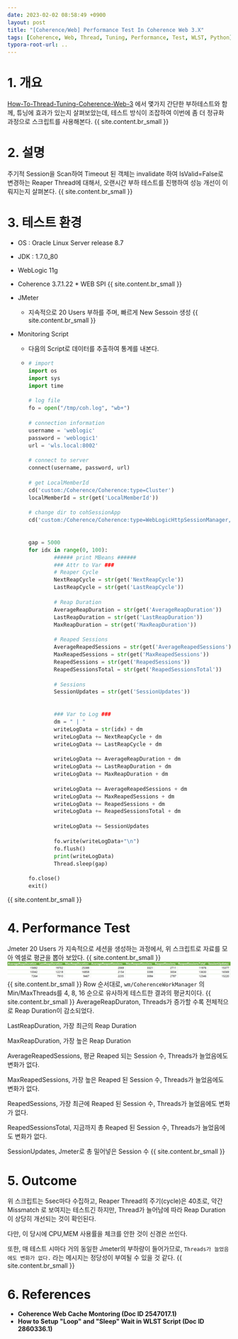 ```yaml
---
date: 2023-02-02 08:58:49 +0900
layout: post
title: "[Coherence/Web] Performance Test In Coherence Web 3.X"
tags: [Coherence, Web, Thread, Tuning, Performance, Test, WLST, Python]
typora-root-url: ..
---
```


# 1. 개요

[How-To-Thread-Tuning-Coherence-Web-3](How-To-Thread-Tuning-Coherence-Web-3) 에서 몇가지 간단한 부하테스트와 함께, 튜닝에 효과가 있는지 살펴보았는데, 테스트 방식이 조잡하여 이번에 좀 더 정규화 과정으로 스크립트를 사용해본다.
{{ site.content.br_small }}
# 2. 설명

주기적 Session을 Scan하여 Timeout 된 객체는 invalidate 하여 IsValid=False로 변경하는 Reaper Thread에 대해서, 오랜시간 부하 테스트를 진행하여 성능 개선이 이뤄지는지 살펴본다.
{{ site.content.br_small }}
# 3. 테스트 환경

* OS : Oracle Linux Server release 8.7
* JDK : 1.7.0_80
* WebLogic 11g
* Coherence 3.7.1.22 * WEB SPI
{{ site.content.br_small }}
* JMeter
  * 지속적으로 20 Users 부하를 주며, 빠르게 New Sessoin 생성
{{ site.content.br_small }}
* Monitoring Script

  * 다음의 Script로 데이터를 추출하여 통계를 내본다.

  * ```python
    # import
    import os
    import sys
    import time
    
    # log file
    fo = open("/tmp/coh.log", "wb+")
    
    # connection information
    username = 'weblogic'
    password = 'weblogic1'
    url = 'wls.local:8002'
    
    # connect to server
    connect(username, password, url)
    
    # get LocalMemberId
    cd('custom:/Coherence/Coherence:type=Cluster')
    localMemberId = str(get('LocalMemberId'))
    
    # change dir to cohSessionApp
    cd('custom:/Coherence/Coherence:type=WebLogicHttpSessionManager,nodeId=' + localMemberId + ',appId=cohSessionAppcohSessionApp')
    
    
    gap = 5000
    for idx in range(0, 100):
            ###### print MBeans ######
            ### Attr to Var ###
            # Reaper Cycle
            NextReapCycle = str(get('NextReapCycle'))
            LastReapCycle = str(get('LastReapCycle'))
    
            # Reap Duration
            AverageReapDuration = str(get('AverageReapDuration'))
            LastReapDuration = str(get('LastReapDuration'))
            MaxReapDuration = str(get('MaxReapDuration'))
    
            # Reaped Sessions
            AverageReapedSessions = str(get('AverageReapedSessions'))
            MaxReapedSessions = str(get('MaxReapedSessions'))
            ReapedSessions = str(get('ReapedSessions'))
            ReapedSessionsTotal = str(get('ReapedSessionsTotal'))
    
            # Sessions
            SessionUpdates = str(get('SessionUpdates'))
    
    
            ### Var to Log ###
            dm = " | "
            writeLogData = str(idx) + dm
            writeLogData += NextReapCycle + dm
            writeLogData += LastReapCycle + dm
    
            writeLogData += AverageReapDuration + dm
            writeLogData += LastReapDuration + dm
            writeLogData += MaxReapDuration + dm
    
            writeLogData += AverageReapedSessions + dm
            writeLogData += MaxReapedSessions + dm
            writeLogData += ReapedSessions + dm
            writeLogData += ReapedSessionsTotal + dm
    
            writeLogData += SessionUpdates
    
            fo.write(writeLogData+"\n")
            fo.flush()
            print(writeLogData)
            Thread.sleep(gap)
    
    fo.close()
    exit()
    
    ```
{{ site.content.br_small }}
# 4. Performance Test

Jmeter 20 Users 가 지속적으로 세션을 생성하는 과정에서, 위 스크립트로 자료를 모아 엑셀로 평균을 뽑아 보았다.
{{ site.content.br_small }}
![Performance-Test-In-Coherence-Web-3_1](/../assets_copy/posts/images/Coherence/Performance-Test-In-Coherence-Web-3_1.png){{ site.content.br_small }}
Row 순서대로, `wm/CoherenceWorkManager` 의 Min/MaxThreads를 4, 8, 16 순으로 유사하게 테스트한 결과의 평균치이다.
{{ site.content.br_small }}
AverageReapDuraton, Threads가 증가할 수록 전체적으로 Reap Duration이 감소되었다.

LastReapDuration, 가장 최근의 Reap Duration

MaxReapDuration, 가장 높은 Reap Duration

AverageReapedSessions, 평균 Reaped 되는 Session 수, Threads가 늘었음에도 변화가 없다.

MaxReapedSessions, 가장 높은 Reaped 된 Session 수, Threads가 늘었음에도 변화가 없다.

ReapedSessions, 가장 최근에 Reaped 된 Session 수, Threads가 늘었음에도 변화가 없다.

ReapedSessionsTotal, 지금까지 총 Reaped 된 Session 수, Threads가 늘었음에도 변화가 없다.

SessionUpdates, Jmeter로 총 밀어넣은 Session 수
{{ site.content.br_small }}
# 5. Outcome

위 스크립트는 5sec마다 수집하고, Reaper Thread의 주기(cycle)은 40초로, 약간 Missmatch 로 보여지는 테스트긴 하지만, Thread가 늘어남에 따라 Reap Duration이 상당히 개선되는 것이 확인된다.

다만, 이 당시에 CPU,MEM 사용률을 체크를 안한 것이 신경은 쓰인다.

또한, 매 테스트 시마다 거의 동일한 Jmeter의 부하량이 들어가므로, `Threads가 늘었음에도 변화가 없다.` 라는 메시지는 정당성이 부여될 수 있을 것 같다.
{{ site.content.br_small }}
# 6. References

* **Coherence Web Cache Montoring (Doc ID 2547017.1)**
* **How to Setup "Loop" and "Sleep" Wait in WLST Script (Doc ID 2860336.1)**
